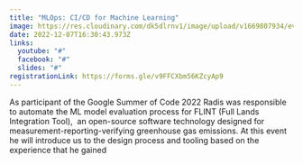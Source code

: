 ```yaml
---
title: "MLOps: CI/CD for Machine Learning"
image: https://res.cloudinary.com/dk5dlrnv1/image/upload/v1669807934/events/fb_post_workshop_mlops_radis_jwyvsv.png
date: 2022-12-07T16:30:43.973Z
links:
  youtube: "#"
  facebook: "#"
  slides: "#"
registrationLink: https://forms.gle/v9FFCXbm56KZcyAp9
---
```

As participant of the Google Summer of Code 2022 Radis was responsible to automate the ML model evaluation process for FLINT (Full Lands Integration Tool),  an open-source software technology designed for measurement-reporting-verifying greenhouse gas emissions. At this event he will introduce us to the design process and tooling based on the experience that he gained